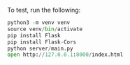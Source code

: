 To test, run the following:

```python
python3 -m venv venv
source venv/bin/activate
pip install Flask
pip install Flask-Cors
python server/main.py
open http://127.0.0.1:8000/index.html
```
